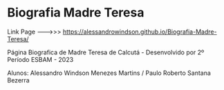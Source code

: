 # Biografia Madre Teresa

Link Page --->>> https://alessandrowindson.github.io/Biografia-Madre-Teresa/

Página Biografica de Madre Teresa de Calcutá - Desenvolvido por 2º Período ESBAM - 2023

Alunos: Alessandro Windson Menezes Martins / Paulo Roberto Santana Bezerra
